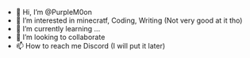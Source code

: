 - 👋 Hi, I’m @PurpleM0on
- 👀 I’m interested in minecratf, Coding, Writing (Not very good at it tho)
- 🌱 I’m currently learning ...
- 💞️ I’m looking to collaborate 
- 📫 How to reach me Discord (I will put it later)

<!---
PurpleM0on/PurpleM0on is a ✨ special ✨ repository because its `README.md` (this file) appears on your GitHub profile.
You can click the Preview link to take a look at your changes.
--->

